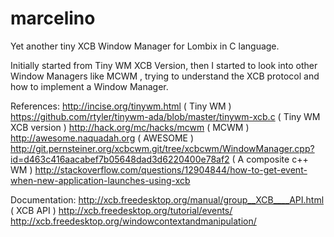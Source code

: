 marcelino
=========

Yet another tiny XCB Window Manager for Lombix in C language.

Initially started from Tiny WM XCB Version, then I started to look into other Window Managers like
MCWM , trying to understand the XCB protocol and how to implement a Window Manager.


References: http://incise.org/tinywm.html ( Tiny WM )
	    https://github.com/rtyler/tinywm-ada/blob/master/tinywm-xcb.c ( Tiny WM XCB version )
	    http://hack.org/mc/hacks/mcwm ( MCWM )
	    http://awesome.naquadah.org ( AWESOME )
	    http://git.pernsteiner.org/xcbcwm.git/tree/xcbcwm/WindowManager.cpp?id=d463c416aacabef7b05648dad3d6220400e78af2 ( A composite c++ WM )
        http://stackoverflow.com/questions/12904844/how-to-get-event-when-new-application-launches-using-xcb
    
Documentation: http://xcb.freedesktop.org/manual/group__XCB____API.html ( XCB API )
               http://xcb.freedesktop.org/tutorial/events/
               http://xcb.freedesktop.org/windowcontextandmanipulation/
